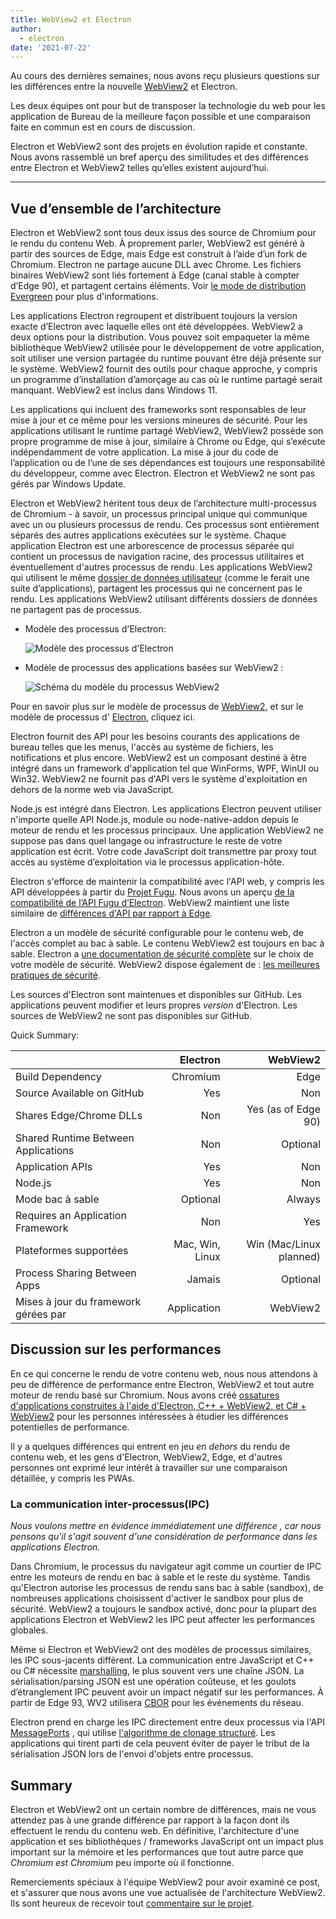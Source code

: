 ```yaml
---
title: WebView2 et Electron
author:
  - electron
date: '2021-07-22'
---
```


Au cours des dernières semaines, nous avons reçu plusieurs questions sur les différences entre la nouvelle [WebView2](https://docs.microsoft.com/en-us/microsoft-edge/webview2/) et Electron.

Les deux équipes ont pour but de transposer la technologie du web pour les application de Bureau de la meilleure façon possible et une comparaison faite en commun est en cours de discussion.

Electron et WebView2 sont des projets en évolution rapide et constante. Nous avons rassemblé un bref aperçu des similitudes et des différences entre Electron et WebView2 telles qu’elles existent aujourd’hui.

---

## Vue d’ensemble de l’architecture

Electron et WebView2 sont tous deux issus des source de Chromium pour le rendu du contenu Web. À proprement parler, WebView2 est généré à partir des sources de Edge, mais Edge est construit à l’aide d’un fork de Chromium. Electron ne partage aucune DLL avec Chrome. Les fichiers binaires WebView2 sont liés fortement à Edge (canal stable à compter d’Edge 90), et partagent certains éléments. Voir [le mode de distribution Evergreen](https://docs.microsoft.com/en-us/microsoft-edge/webview2/concepts/distribution#evergreen-distribution-mode) pour plus d'informations.

Les applications Electron regroupent et distribuent toujours la version exacte d’Electron avec laquelle elles ont été développées. WebView2 a deux options pour la distribution. Vous pouvez soit empaqueter la même bibliothèque WebView2 utilisée pour le développement de votre application, soit utiliser une version partagée du runtime pouvant être déjà présente sur le système. WebView2 fournit des outils pour chaque approche, y compris un programme d’installation d’amorçage au cas où le runtime partagé serait manquant. WebView2 est inclus dans Windows 11.

Les applications qui incluent des frameworks sont responsables de leur mise à jour et ce même pour les versions mineures de sécurité. Pour les applications utilisant le runtime partagé WebView2, WebView2 possède son propre programme de mise à jour, similaire à Chrome ou Edge, qui s’exécute indépendamment de votre application. La mise à jour du code de l’application ou de l’une de ses dépendances est toujours une responsabilité du développeur, comme avec Electron. Electron et WebView2 ne sont pas gérés par Windows Update.

Electron et WebView2 héritent tous deux de l’architecture multi-processus de Chromium - à savoir, un processus principal unique qui communique avec un ou plusieurs processus de rendu. Ces processus sont entièrement séparés des autres applications exécutées sur le système. Chaque application Electron est une arborescence de processus séparée qui contient un processus de navigation racine, des processus utilitaires et éventuellement d'autres processus de rendu. Les applications WebView2 qui utilisent le même [dossier de données utilisateur](https://docs.microsoft.com/en-us/microsoft-edge/webview2/concepts/user-data-folder) (comme le ferait une suite d’applications), partagent les processus qui ne concernent pas le rendu. Les applications WebView2 utilisant différents dossiers de données ne partagent pas de processus.

* Modèle des processus d'Electron:

    ![Modèle des processus d'Electron](/images/Electron-Architecture.png)
* Modèle de processus des applications basées sur WebView2 :

    ![Schéma du modèle du processus WebView2](/images/WebView2-Architecture.png)

Pour en savoir plus sur le modèle de processus de [WebView2,](https://docs.microsoft.com/en-us/microsoft-edge/webview2/concepts/process-model) et sur le modèle de processus d' [Electron,](https://www.electronjs.org/docs/tutorial/process-model) cliquez ici.

Electron fournit des API pour les besoins courants des applications de bureau telles que les menus, l'accès au système de fichiers, les notifications et plus encore. WebView2 est un composant destiné à être intégré dans un framework d'application tel que WinForms, WPF, WinUI ou Win32. WebView2 ne fournit pas d'API vers le système d'exploitation en dehors de la norme web via JavaScript.

Node.js est intégré dans Electron. Les applications Electron peuvent utiliser n'importe quelle API Node.js, module ou node-native-addon depuis le moteur de rendu et les processus principaux. Une application WebView2 ne suppose pas dans quel langage ou infrastructure le reste de votre application est écrit. Votre code JavaScript doit transmettre par proxy tout accès au système d’exploitation via le processus application-hôte.

Electron s'efforce de maintenir la compatibilité avec l'API web, y compris les API développées à partir du [Projet Fugu](https://fugu-tracker.web.app/). Nous avons un aperçu [de la compatibilité de l’API Fugu d’Electron](https://docs.google.com/spreadsheets/d/1APQalp8HCa-lXVOqyul369G-wjM2RcojMujgi67YaoE/edit?usp=sharing). WebView2 maintient une liste similaire de [différences d'API par rapport à Edge](https://docs.microsoft.com/en-us/microsoft-edge/webview2/concepts/browser-features).

Electron a un modèle de sécurité configurable pour le contenu web, de l'accès complet au bac à sable. Le contenu WebView2 est toujours en bac à sable. Electron a [une documentation de sécurité complète](https://www.electronjs.org/docs/tutorial/security) sur le choix de votre modèle de sécurité. WebView2 dispose également de : [les meilleures pratiques de sécurité](https://docs.microsoft.com/en-us/microsoft-edge/webview2/concepts/security).

Les sources d'Electron sont maintenues et disponibles sur GitHub. Les applications peuvent modifier et leurs propres _version_ d'Electron. Les sources de WebView2 ne sont pas disponibles sur GitHub.

Quick Summary:

|                                      |        Electron |                WebView2 |
| ------------------------------------ | ---------------:| -----------------------:|
| Build Dependency                     |        Chromium |                    Edge |
| Source Available on GitHub           |             Yes |                     Non |
| Shares Edge/Chrome DLLs              |             Non |     Yes (as of Edge 90) |
| Shared Runtime Between Applications  |             Non |                Optional |
| Application APIs                     |             Yes |                     Non |
| Node.js                              |             Yes |                     Non |
| Mode bac à sable                     |        Optional |                  Always |
| Requires an Application Framework    |             Non |                     Yes |
| Plateformes supportées               | Mac, Win, Linux | Win (Mac/Linux planned) |
| Process Sharing Between Apps         |          Jamais |                Optional |
| Mises à jour du framework gérées par |     Application |                WebView2 |

## Discussion sur les performances

En ce qui concerne le rendu de votre contenu web, nous nous attendons à peu de différence de performance entre Electron, WebView2 et tout autre moteur de rendu basé sur Chromium. Nous avons créé [ossatures d'applications construites à l'aide d'Electron, C++ + WebView2, et C# + WebView2](https://github.com/crossplatform-dev/xplat-challenges) pour les personnes intéressées à étudier les différences potentielles de performance.

Il y a quelques différences qui entrent en jeu _en dehors_ du rendu de contenu web, et les gens d'Electron, WebView2, Edge, et d'autres personnes ont exprimé leur intérêt à travailler sur une comparaison détaillée, y compris les PWAs.

### La communication inter-processus(IPC)

_Nous voulons mettre en évidence immédiatement une différence , car nous pensons qu'il s'agit souvent d'une considération de performance dans les applications Electron._

Dans Chromium, le processus du navigateur agit comme un courtier de IPC entre les moteurs de rendu en bac à sable et le reste du système. Tandis qu'Electron autorise les processus de rendu sans bac à sable (sandbox), de nombreuses applications choisissent d'activer le sandbox pour plus de sécurité. WebView2 a toujours le sandbox activé, donc pour la plupart des applications Electron et WebView2 les IPC peut affecter les performances globales.

Même si Electron et WebView2 ont des modèles de processus similaires, les IPC sous-jacents diffèrent. La communication entre JavaScript et C++ ou C# nécessite [marshalling](https://en.wikipedia.org/wiki/Marshalling_(computer_science)), le plus souvent vers une chaîne JSON. La sérialisation/parsing JSON est une opération coûteuse, et les goulots d’étranglement IPC peuvent avoir un impact négatif sur les performances. À partir de Edge 93, WV2 utilisera [CBOR](https://en.wikipedia.org/wiki/CBOR) pour les événements du réseau.

Electron prend en charge les IPC directement entre deux processus via l'API [MessagePorts](https://www.electronjs.org/docs/latest/tutorial/message-ports) , qui utilise [l'algorithme de clonage structuré](https://developer.mozilla.org/en-US/docs/Web/API/Web_Workers_API/Structured_clone_algorithm). Les applications qui tirent parti de cela peuvent éviter de payer le tribut de la sérialisation JSON lors de l'envoi d'objets entre processus.

## Summary

Electron et WebView2 ont un certain nombre de différences, mais ne vous attendez pas à une grande différence par rapport à la façon dont ils effectuent le rendu du contenu web. En définitive, l'architecture d'une application et ses bibliothèques / frameworks JavaScript ont un impact plus important sur la mémoire et les performances que tout autre parce que _Chromium est Chromium_ peu importe où il fonctionne.

Remerciements spéciaux à l'équipe WebView2 pour avoir examiné ce post, et s'assurer que nous avons une vue actualisée de l'architecture WebView2. Ils sont heureux de recevoir tout [commentaire sur le projet](https://github.com/MicrosoftEdge/WebView2Feedback).
